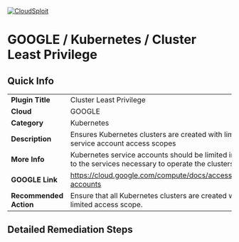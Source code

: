 [![CloudSploit](https://cloudsploit.com/img/logo-new-big-text-100.png "CloudSploit")](https://cloudsploit.com)

# GOOGLE / Kubernetes / Cluster Least Privilege

## Quick Info

| | |
|-|-|
| **Plugin Title** | Cluster Least Privilege |
| **Cloud** | GOOGLE |
| **Category** | Kubernetes |
| **Description** | Ensures Kubernetes clusters are created with limited service account access scopes |
| **More Info** | Kubernetes service accounts should be limited in scope to the services necessary to operate the clusters. |
| **GOOGLE Link** | https://cloud.google.com/compute/docs/access/service-accounts |
| **Recommended Action** | Ensure that all Kubernetes clusters are created with limited access scope. |

## Detailed Remediation Steps


